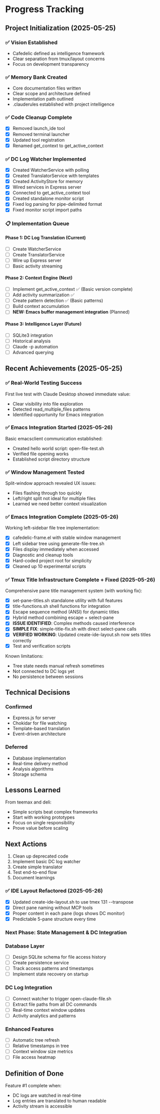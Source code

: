 # Progress Tracking

## Project Initialization (2025-05-25)

### ✅ Vision Established
- Cafedelic defined as intelligence framework
- Clear separation from tmux/layout concerns
- Focus on development transparency

### ✅ Memory Bank Created
- Core documentation files written
- Clear scope and architecture defined
- Implementation path outlined
- .clauderules established with project intelligence

### ✅ Code Cleanup Complete
- [x] Removed launch_ide tool
- [x] Removed terminal launcher
- [x] Updated tool registration
- [x] Renamed get_context to get_active_context

### ✅ DC Log Watcher Implemented
- [x] Created WatcherService with polling
- [x] Created TranslatorService with templates
- [x] Created ActivityStore for memory
- [x] Wired services in Express server
- [x] Connected to get_active_context tool
- [x] Created standalone monitor script
- [x] Fixed log parsing for pipe-delimited format
- [x] Fixed monitor script import paths

### 📋 Implementation Queue

#### Phase 1: DC Log Translation (Current)
- [ ] Create WatcherService
- [ ] Create TranslatorService  
- [ ] Wire up Express server
- [ ] Basic activity streaming

#### Phase 2: Context Engine (Next)
- [ ] Implement get_active_context ✅ (Basic version complete)
- [ ] Add activity summarization ✅ 
- [ ] Create pattern detection ✅ (Basic patterns)
- [ ] Build context accumulation
- [ ] **NEW: Emacs buffer management integration** (Planned)

#### Phase 3: Intelligence Layer (Future)
- [ ] SQLite3 integration
- [ ] Historical analysis
- [ ] Claude -p automation
- [ ] Advanced querying

## Recent Achievements (2025-05-25)

### ✅ Real-World Testing Success
First live test with Claude Desktop showed immediate value:
- Clear visibility into file exploration
- Detected read_multiple_files patterns
- Identified opportunity for Emacs integration

### ✅ Emacs Integration Started (2025-05-26)
Basic emacsclient communication established:
- Created hello world script: open-file-test.sh
- Verified file opening works
- Established script directory structure

### ✅ Window Management Tested
Split-window approach revealed UX issues:
- Files flashing through too quickly
- Left/right split not ideal for multiple files
- Learned we need better context visualization

### ✅ Emacs Integration Complete (2025-05-26)
Working left-sidebar file tree implementation:
- [x] cafedelic-frame.el with stable window management
- [x] Left sidebar tree using generate-file-tree.sh
- [x] Files display immediately when accessed
- [x] Diagnostic and cleanup tools
- [x] Hard-coded project root for simplicity
- [x] Cleaned up 10 experimental scripts

### ✅ Tmux Title Infrastructure Complete + Fixed (2025-05-26)
Comprehensive pane title management system (with working fix):
- [x] set-pane-titles.sh standalone utility with full features
- [x] title-functions.sh shell functions for integration  
- [x] Escape sequence method (ANSI) for dynamic titles
- [x] Hybrid method combining escape + select-pane
- [x] **ISSUE IDENTIFIED**: Complex methods caused interference
- [x] **SIMPLE FIX**: simple-title-fix.sh with direct select-pane calls
- [x] **VERIFIED WORKING**: Updated create-ide-layout.sh now sets titles correctly
- [x] Test and verification scripts

Known limitations:
- Tree state needs manual refresh sometimes
- Not connected to DC logs yet
- No persistence between sessions

## Technical Decisions

### Confirmed
- Express.js for server
- Chokidar for file watching
- Template-based translation
- Event-driven architecture

### Deferred
- Database implementation
- Real-time delivery method
- Analysis algorithms
- Storage schema

## Lessons Learned

From teemax and deli:
- Simple scripts beat complex frameworks
- Start with working prototypes
- Focus on single responsibility
- Prove value before scaling

## Next Actions

1. Clean up deprecated code
2. Implement basic DC log watcher
3. Create simple translator
4. Test end-to-end flow
5. Document learnings

### ✅ IDE Layout Refactored (2025-05-26)
- [x] Updated create-ide-layout.sh to use tmex 131 --transpose
- [x] Direct pane naming without MCP tools
- [x] Proper content in each pane (logs shows DC monitor)
- [x] Predictable 5-pane structure every time

### Next Phase: State Management & DC Integration

### Database Layer
- [ ] Design SQLite schema for file access history
- [ ] Create persistence service
- [ ] Track access patterns and timestamps
- [ ] Implement state recovery on startup

### DC Log Integration  
- [ ] Connect watcher to trigger open-claude-file.sh
- [ ] Extract file paths from all DC commands
- [ ] Real-time context window updates
- [ ] Activity analytics and patterns

### Enhanced Features
- [ ] Automatic tree refresh
- [ ] Relative timestamps in tree
- [ ] Context window size metrics
- [ ] File access heatmap

## Definition of Done

Feature #1 complete when:
- DC logs are watched in real-time
- Log entries are translated to human readable
- Activity stream is accessible

